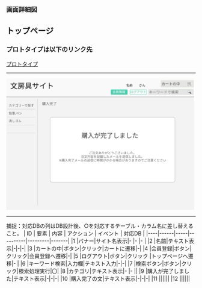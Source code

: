 ### 画面詳細図
## トップページ
### プロトタイプは以下のリンク先
[プロトタイプ](https://www.figma.com/file/ZBReba9UB4XT2DDuA352MB/文房具サイト?node-id=0%3A1)
*****
<img src="./img/購入完了.png" width="500">

*****
捕捉：対応DBの列はDB設計後、○を対応するテーブル・カラム名に差し替えること。
| ID | 要素 | 内容 | アクション | イベント | 対応DB |
|----|------|-----|----------|---------|-------|
|1   |バナー|サイト名表示|-     |-        |-      |
|2   |名前|テキスト表示|-|-|-|
|3   |カートの中|ボタン|クリック|カートに遷移|-|
|4   |会員登録|ボタン|クリック|会員登録へ遷移|-|
|5   |ログアウト|ボタン|クリック   |トップページへ遷移|-      |
|6   |キーワード検索|入力欄|テキスト入力|-|-|
|7   |検索ボタン|ボタン|クリック|検索処理実行|〇|
|8   |カテゴリ|テキスト表示|-       |-       ||
|9   |購入が完了しました|テキスト表示|-|-|-|
|10  |購入完了の文|テキスト表示|-|-|-|
|11  ||||||
|12  ||||||


